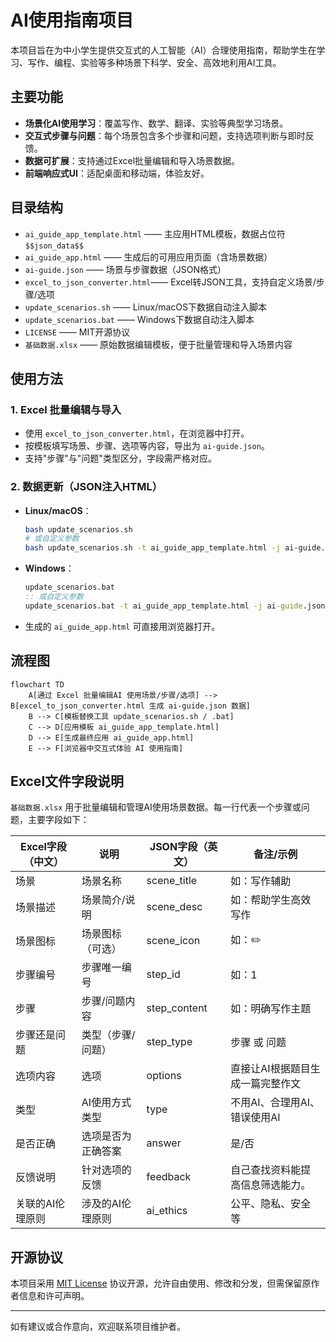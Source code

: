 # AI使用指南项目

本项目旨在为中小学生提供交互式的人工智能（AI）合理使用指南，帮助学生在学习、写作、编程、实验等多种场景下科学、安全、高效地利用AI工具。

## 主要功能

- **场景化AI使用学习**：覆盖写作、数学、翻译、实验等典型学习场景。
- **交互式步骤与问题**：每个场景包含多个步骤和问题，支持选项判断与即时反馈。
- **数据可扩展**：支持通过Excel批量编辑和导入场景数据。
- **前端响应式UI**：适配桌面和移动端，体验友好。

## 目录结构

- `ai_guide_app_template.html`  —— 主应用HTML模板，数据占位符`$$json_data$$`
- `ai_guide_app.html`           —— 生成后的可用应用页面（含场景数据）
- `ai-guide.json`               —— 场景与步骤数据（JSON格式）
- `excel_to_json_converter.html`—— Excel转JSON工具，支持自定义场景/步骤/选项
- `update_scenarios.sh`         —— Linux/macOS下数据自动注入脚本
- `update_scenarios.bat`        —— Windows下数据自动注入脚本
- `LICENSE`                     —— MIT开源协议
- `基础数据.xlsx`                —— 原始数据编辑模板，便于批量管理和导入场景内容

## 使用方法

### 1. Excel 批量编辑与导入

- 使用 `excel_to_json_converter.html`，在浏览器中打开。
- 按模板填写场景、步骤、选项等内容，导出为 `ai-guide.json`。
- 支持"步骤"与"问题"类型区分，字段需严格对应。

### 2. 数据更新（JSON注入HTML）

- **Linux/macOS**：
  
  ```sh
  bash update_scenarios.sh
  # 或自定义参数
  bash update_scenarios.sh -t ai_guide_app_template.html -j ai-guide.json -o ai_guide_app.html
  ```

- **Windows**：
  
  ```bat
  update_scenarios.bat
  :: 或自定义参数
  update_scenarios.bat -t ai_guide_app_template.html -j ai-guide.json -o ai_guide_app.html
  ```

- 生成的 `ai_guide_app.html` 可直接用浏览器打开。

## 流程图

```mermaid
flowchart TD
    A[通过 Excel 批量编辑AI 使用场景/步骤/选项] --> B[excel_to_json_converter.html 生成 ai-guide.json 数据]
    B --> C[模板替换工具 update_scenarios.sh / .bat]
    C --> D[应用模板 ai_guide_app_template.html]
    D --> E[生成最终应用 ai_guide_app.html]
    E --> F[浏览器中交互式体验 AI 使用指南]
```

## Excel文件字段说明

`基础数据.xlsx` 用于批量编辑和管理AI使用场景数据。每一行代表一个步骤或问题，主要字段如下：

| Excel字段（中文）   | 说明                   | JSON字段（英文）      | 备注/示例                      |
|---------------------|------------------------|----------------------|-------------------------------|
| 场景                | 场景名称               | scene_title          | 如：写作辅助                   |
| 场景描述            | 场景简介/说明           | scene_desc           | 如：帮助学生高效写作           |
| 场景图标            | 场景图标（可选）        | scene_icon           | 如：✏️                        |
| 步骤编号            | 步骤唯一编号            | step_id              | 如：1                        |
| 步骤                | 步骤/问题内容           | step_content         | 如：明确写作主题               |
| 步骤还是问题        | 类型（步骤/问题）       | step_type            | 步骤 或 问题                   |
| 选项内容            | 选项                    | options              | 直接让AI根据题目生成一篇完整作文            |
| 类型                | AI使用方式类型          | type                 | 不用AI、合理用AI、错误使用AI   |
| 是否正确            | 选项是否为正确答案      | answer               | 是/否                          |
| 反馈说明            | 针对选项的反馈           | feedback             | 自己查找资料能提高信息筛选能力。      |
| 关联的AI伦理原则    | 涉及的AI伦理原则         | ai_ethics            | 公平、隐私、安全等              |

## 开源协议

本项目采用 [MIT License](LICENSE) 协议开源，允许自由使用、修改和分发，但需保留原作者信息和许可声明。

---

如有建议或合作意向，欢迎联系项目维护者。
